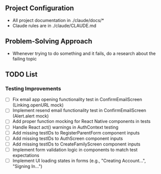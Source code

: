 ## Project Configuration

- All project documentation in ./claude/docs/*
- Claude rules are in ./claude/CLAUDE.md

## Problem-Solving Approach

- Whenever trying to do something and it fails, do a research about the failing topic

## TODO List

### Testing Improvements
- [ ] Fix email app opening functionality test in ConfirmEmailScreen (Linking.openURL mock)
- [ ] Implement resend email functionality test in ConfirmEmailScreen (Alert.alert mock)
- [ ] Add proper function mocking for React Native components in tests
- [ ] Handle React act() warnings in AuthContext testing
- [ ] Add missing testIDs to RegisterParentForm component inputs
- [ ] Add missing testIDs to AuthScreen component inputs
- [ ] Add missing testIDs to CreateFamilyScreen component inputs
- [ ] Implement form validation logic in components to match test expectations
- [ ] Implement UI loading states in forms (e.g., "Creating Account...", "Signing In...")